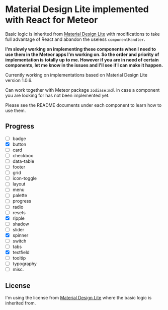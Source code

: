 Material Design Lite implemented with React for Meteor
======================================================

Basic logic is inherited from [Material Design Lite](https://github.com/google/material-design-lite) with modifications to take full advantage of React and abandon the useless `componentHandler`.

**I'm slowly working on implementing these components when I need to use them in the Meteor apps I'm working on. So the order and priority of implementation is totally up to me. However if you are in need of certain components, let me know in the issues and I'll see if I can make it happen.**

Currently working on implementations based on Material Design Lite version 1.0.6.

Can work together with Meteor package `zodiase:mdl` in case a component you are looking for has not been implemented yet.

Please see the README documents under each component to learn how to use them.

Progress
--------
- [ ] badge
- [x] button
- [ ] card
- [ ] checkbox
- [ ] data-table
- [ ] footer
- [ ] grid
- [ ] icon-toggle
- [ ] layout
- [ ] menu
- [ ] palette
- [ ] progress
- [ ] radio
- [ ] resets
- [x] ripple
- [ ] shadow
- [ ] slider
- [x] spinner
- [ ] switch
- [ ] tabs
- [x] textfield
- [ ] tooltip
- [ ] typography
- [ ] misc.

License
-------
I'm using the license from [Material Design Lite](https://github.com/google/material-design-lite) where the basic logic is inherited from.
